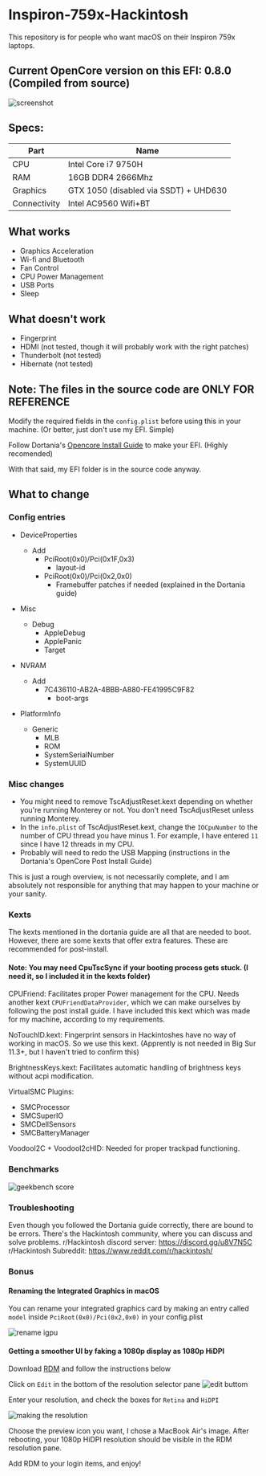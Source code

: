 # Inspiron-759x-Hackintosh
This repository is for people who want macOS on their Inspiron 759x laptops.

## Current OpenCore version on this EFI: 0.8.0 (Compiled from source)

![screenshot](./images/screenshot.png)


## Specs:
| Part         | Name                                  |
|--------------|---------------------------------------|
| CPU          | Intel Core i7 9750H                   |
| RAM          | 16GB DDR4 2666Mhz                     |
| Graphics     | GTX 1050 (disabled via SSDT) + UHD630 |
| Connectivity | Intel AC9560 Wifi+BT                  |

## What works
- Graphics Acceleration
- Wi-fi and Bluetooth
- Fan Control
- CPU Power Management
- USB Ports
- Sleep

## What doesn't work
- Fingerprint
- HDMI (not tested, though it will probably work with the right patches)
- Thunderbolt (not tested)
- Hibernate (not tested)

## Note: The files in the source code are ONLY FOR REFERENCE
Modify the required fields in the `config.plist` before using this in your machine. (Or better, just don't use my EFI. Simple)

Follow Dortania's [Opencore Install Guide](https://dortania.github.io/OpenCore-Install-Guide/) to make your EFI. (Highly recomended)

With that said, my EFI folder is in the source code anyway.

## What to change

### Config entries

- DeviceProperties
    - Add
        - PciRoot(0x0)/Pci(0x1F,0x3)
            - layout-id
        - PciRoot(0x0)/Pci(0x2,0x0)
            - Framebuffer patches if needed (explained in the Dortania guide)

- Misc
    - Debug
        - AppleDebug
        - ApplePanic
        - Target

- NVRAM
    - Add
        - 7C436110-AB2A-4BBB-A880-FE41995C9F82
            - boot-args

- PlatformInfo
    - Generic
        - MLB
        - ROM
        - SystemSerialNumber
        - SystemUUID

### Misc changes
- You might need to remove TscAdjustReset.kext depending on whether you're running Monterey or not. You don't need TscAdjustReset unless running Monterey.
- In the `info.plist` of TscAdjustReset.kext, change the `IOCpuNumber` to the number of CPU thread you have minus 1. For example, I have entered `11` since I have 12 threads in my CPU.
- Probably will need to redo the USB Mapping (instructions in the Dortania's OpenCore Post Install Guide)

This is just a rough overview, is not necessarily complete, and I am absolutely not responsible for anything that may happen to your machine or your sanity.

### Kexts

The kexts mentioned in the dortania guide are all that are needed to boot. However, there are some kexts that offer extra features. These are recommended for post-install.

#### Note: You may need CpuTscSync if your booting process gets stuck. (I need it, so I included it in the kexts folder)

CPUFriend: Facilitates proper Power management for the CPU. Needs another kext `CPUFriendDataProvider`, which we can make ourselves by following the post install guide. I have included this kext which was made for my machine, according to my requirements.

NoTouchID.kext: Fingerprint sensors in Hackintoshes have no way of working in macOS. So we use this kext. (Apprently is not needed in Big Sur 11.3+, but I haven't tried to confirm this)

BrightnessKeys.kext: Facilitates automatic handling of brightness keys without acpi modification.

VirtualSMC Plugins:
 - SMCProcessor
 - SMCSuperIO
 - SMCDellSensors
 - SMCBatteryManager

VoodooI2C + VoodooI2cHID: Needed for proper trackpad functioning. 


### Benchmarks
![geekbench score](./images/geekbench.png)


### Troubleshooting

Even though you followed the Dortania guide correctly, there are bound to be errors. There's the Hackintosh community, where you can discuss and solve problems.
r/Hackintosh discord server: https://discord.gg/u8V7N5C
r/Hackintosh Subreddit: https://www.reddit.com/r/hackintosh/

### Bonus

#### Renaming the Integrated Graphics in macOS
You can rename your integrated graphics card by making an entry called `model` inside `PciRoot(0x0)/Pci(0x2,0x0)` in your config.plist

![rename igpu](./images/rename_igpu.png)

#### Getting a smoother UI by faking a 1080p display as 1080p HiDPI

Download [RDM](https://github.com/usr-sse2/RDM) and follow the instructions below

Click on `Edit` in the bottom of the resolution selector pane
![edit buttom](./images/rdm.png)

Enter your resolution, and check the boxes for `Retina` and `HiDPI`

![making the resolution](./images/making%20the%20hidpi%20resolution%20setting.png)

Choose the preview icon you want, I chose a MacBook Air's image. After rebooting, your 1080p HiDPI resolution should be visible in the RDM resolution pane.

Add RDM to your login items, and enjoy!

